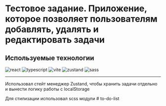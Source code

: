
# Тестовое задание. Приложение, которое позволяет пользователям добавлять, удалять и редактировать задачи

## Используемые технологии

![react](https://img.shields.io/badge/React-blue?logo=react&logoColor=white)
![typescript](https://img.shields.io/badge/TypeScript-blue?logo=typescript&logoColor=white)
![vite](https://img.shields.io/badge/Vite-blue?logo=vite&logoColor=white)
![zustand](https://img.shields.io/badge/Zustand-blue?logo=zustand&logoColor=white)
![sass](https://img.shields.io/badge/Sass-blue?logo=sass&logoColor=white)

___
Использовал стейт менеджер Zustand, чтобы хранить задачи отдельно и вынести логику работы с localStorage

Для стилизации использовал scss модули
#   t o - d o - l i s t  
 
